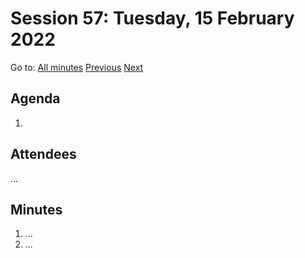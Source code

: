 # Session 57: Tuesday, 15 February 2022

Go to: [All minutes](../../) [Previous](../../2022/02/13.md) [Next](../../2022/02/18.md)

## Agenda

1. 

## Attendees

...

## Minutes

1. ...
1. ...
